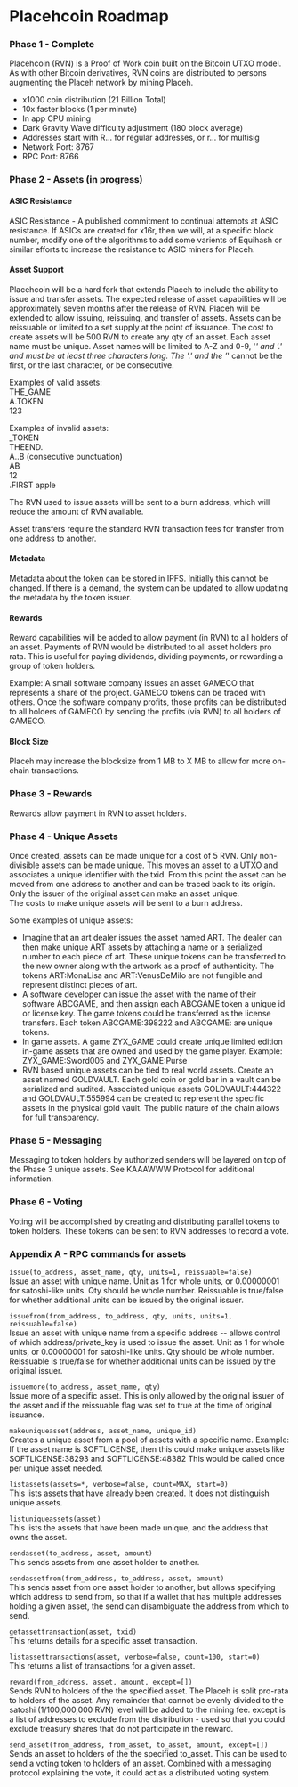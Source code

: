 # Placehcoin Roadmap

### Phase 1 - Complete

Placehcoin (RVN) is a Proof of Work coin built on the Bitcoin UTXO model. As with other Bitcoin derivatives, RVN coins are distributed to persons augmenting the Placeh network by mining Placeh.
*  x1000 coin distribution (21 Billion Total)
*  10x faster blocks (1 per minute)
*  In app CPU mining
*  Dark Gravity Wave difficulty adjustment (180 block average)
*  Addresses start with R... for regular addresses, or r... for multisig
*  Network Port: 8767
*  RPC Port: 8766

### Phase 2 - Assets (in progress)

#### ASIC Resistance

ASIC Resistance - A published commitment to continual attempts at ASIC resistance. If ASICs are created for x16r, then we will, at a specific block number, modify one of the algorithms to add some varients of Equihash or similar efforts to increase the resistance to ASIC miners for Placeh.

#### Asset Support

Placehcoin will be a hard fork that extends Placeh to include the ability to issue and transfer assets. The expected release of asset capabilities will be approximately seven months after the release of RVN. Placeh will be extended to allow issuing, reissuing, and transfer of assets. Assets can be reissuable or limited to a set supply at the point of issuance. The cost to create assets will be 500 RVN to create any qty of an asset. Each asset name must be unique. Asset names will be limited to A-Z and 0-9, '_' and '.' and must be at least three characters long. The '.' and the '_' cannot be the first, or the last character, or be consecutive.  

Examples of valid assets:  
THE_GAME  
A.TOKEN  
123  

Examples of invalid assets:  
_TOKEN  
THEEND.  
A..B (consecutive punctuation)  
AB  
12  
.FIRST
apple

The RVN used to issue assets will be sent to a burn address, which will reduce the amount of RVN available.  

Asset transfers require the standard RVN transaction fees for transfer from one address to another.

#### Metadata

Metadata about the token can be stored in IPFS. Initially this cannot be changed. If there is a demand, the system can be updated to allow updating the metadata by the token issuer.

#### Rewards

Reward capabilities will be added to allow payment (in RVN) to all holders of an asset. Payments of RVN would be distributed to all asset holders pro rata. This is useful for paying dividends, dividing payments, or rewarding a group of token holders.  

Example: A small software company issues an asset GAMECO that represents a share of the project. GAMECO tokens can be traded with others. Once the software company profits, those profits can be distributed to all holders of GAMECO by sending the profits (via RVN) to all holders of GAMECO.

#### Block Size

Placeh may increase the blocksize from 1 MB to X MB to allow for more on-chain transactions.

### Phase 3 - Rewards

Rewards allow payment in RVN to asset holders.

### Phase 4 - Unique Assets

Once created, assets can be made unique for a cost of 5 RVN. Only non-divisible assets can be made unique. This moves an asset to a UTXO and associates a unique identifier with the txid. From this point the asset can be moved from one address to another and can be traced back to its origin. Only the issuer of the original asset can make an asset unique.  
The costs to make unique assets will be sent to a burn address.  

Some examples of unique assets:  
*  Imagine that an art dealer issues the asset named ART. The dealer can then make unique ART assets by attaching a name or a serialized number to each piece of art. These unique tokens can be transferred to the new owner along with the artwork as a proof of authenticity. The tokens ART:MonaLisa and ART:VenusDeMilo are not fungible and represent distinct pieces of art.
*  A software developer can issue the asset with the name of their software ABCGAME, and then assign each ABCGAME token a unique id or license key. The game tokens could be transferred as the license transfers. Each token ABCGAME:398222 and ABCGAME:
are unique tokens.
*  In game assets. A game ZYX_GAME could create unique limited edition in-game assets that are owned and used by the game player. Example: ZYX_GAME:Sword005 and ZYX_GAME:Purse
*  RVN based unique assets can be tied to real world assets. Create an asset named GOLDVAULT. Each gold coin or gold bar in a vault can be serialized and audited. Associated unique assets GOLDVAULT:444322 and GOLDVAULT:555994 can be created to represent the specific assets in the physical gold vault. The public nature of the chain allows for full transparency.

### Phase 5 - Messaging

Messaging to token holders by authorized senders will be layered on top of the Phase 3 unique assets. See KAAAWWW Protocol for additional information.

### Phase 6 - Voting

Voting will be accomplished by creating and distributing parallel tokens to token holders. These tokens can be sent to RVN addresses to record a vote.

### Appendix A - RPC commands for assets

`issue(to_address, asset_name, qty, units=1, reissuable=false)`  
Issue an asset with unique name. Unit as 1 for whole units, or 0.00000001 for satoshi-like units. Qty should be whole number. Reissuable is true/false for whether additional units can be issued by the
original issuer.  

`issuefrom(from_address, to_address, qty, units, units=1, reissuable=false)`  
Issue an asset with unique name from a specific address -- allows control of which address/private_key is used to issue the asset. Unit as 1 for whole units, or 0.00000001 for satoshi-like units. Qty should be whole number. Reissuable is true/false for whether additional units can be issued by the original issuer.

`issuemore(to_address, asset_name, qty)`  
Issue more of a specific asset. This is only allowed by the original issuer of the asset and if the reissuable flag was set to true at the time of original issuance.  

`makeuniqueasset(address, asset_name, unique_id)`  
Creates a unique asset from a pool of assets with a specific name. Example: If the asset name is SOFTLICENSE, then this could make unique assets like SOFTLICENSE:38293 and SOFTLICENSE:48382 This would be called once per unique asset needed.  

`listassets(assets=*, verbose=false, count=MAX, start=0)`  
This lists assets that have already been created. It does not distinguish unique assets.  

`listuniqueassets(asset)`  
This lists the assets that have been made unique, and the address that owns the asset.  

`sendasset(to_address, asset, amount)`  
This sends assets from one asset holder to another.  

`sendassetfrom(from_address, to_address, asset, amount)`  
This sends asset from one asset holder to another, but allows specifying which address to send from, so that if a wallet that has multiple addresses holding a given asset, the send can disambiguate the address from which to send.  

`getassettransaction(asset, txid)`  
This returns details for a specific asset transaction.  

`listassettransactions(asset, verbose=false, count=100, start=0)`  
This returns a list of transactions for a given asset.  

`reward(from_address, asset, amount, except=[])`  
Sends RVN to holders of the the specified asset. The Placeh is split pro-rata to holders of the asset. Any remainder that cannot be evenly divided to the satoshi (1/100,000,000 RVN) level will be added to the mining fee. ​except​ is a list of addresses to exclude from the distribution - used so that you could exclude treasury shares that do not participate in the reward.  

`send_asset(from_address, from_asset, to_asset, amount, except=[])`  
Sends an asset to holders of the the specified to_asset. This can be used to send a voting token to holders of an asset. Combined with a messaging protocol explaining the vote, it could act as a distributed voting system.
